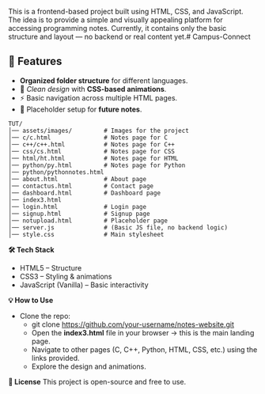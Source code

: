 This is a frontend-based project built using HTML, CSS, and JavaScript.
The idea is to provide a simple and visually appealing platform for accessing programming notes.
Currently, it contains only the basic structure and layout — no backend or real content yet.# Campus-Connect

## 🚀 Features
- **Organized folder structure** for different languages.  
- 🎨 *Clean design* with **CSS-based animations**.  
- ⚡ Basic navigation across multiple HTML pages.  
- 📑 Placeholder setup for **future notes**.


```**Project Structure**
TUT/
│── assets/images/         # Images for the project
│── c/c.html               # Notes page for C
│── c++/c++.html           # Notes page for C++
│── css/cs.html            # Notes page for CSS
│── html/ht.html           # Notes page for HTML
│── python/py.html         # Notes page for Python
│── python/pythonnotes.html
│── about.html             # About page
│── contactus.html         # Contact page
│── dashboard.html         # Dashboard page
│── index3.html
│── login.html             # Login page
│── signup.html            # Signup page
│── notupload.html         # Placeholder page
│── server.js              # (Basic JS file, no backend logic)
│── style.css              # Main stylesheet
```

**🛠️ Tech Stack**
- HTML5 – Structure
- CSS3 – Styling & animations
- JavaScript (Vanilla) – Basic interactivity


**💡 How to Use**
- Clone the repo:
  - git clone https://github.com/your-username/notes-website.git
  - Open the **index3.html** file in your browser → this is the main landing page.
  - Navigate to other pages (C, C++, Python, HTML, CSS, etc.) using the links provided.
  - Explore the design and animations.


**📜 License**
This project is open-source and free to use.
